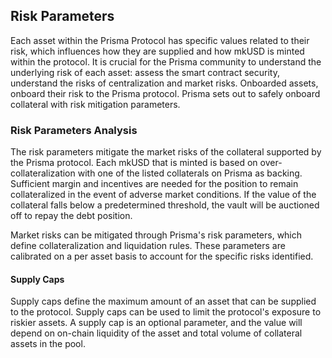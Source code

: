 ## Risk Parameters

Each asset within the Prisma Protocol has specific values related to their risk, which influences how they are supplied and how mkUSD is minted within the protocol. It is crucial for the Prisma community to understand the underlying risk of each asset: assess the smart contract security, understand the risks of centralization and market risks. Onboarded assets, onboard their risk to the Prisma protocol. Prisma sets out to safely onboard collateral with risk mitigation parameters.

### Risk Parameters Analysis

The risk parameters mitigate the market risks of the collateral supported by the Prisma protocol. Each mkUSD that is minted is based on over-collateralization with one of the listed collaterals on Prisma as backing. Sufficient margin and incentives are needed for the position to remain collateralized in the event of adverse market conditions. If the value of the collateral falls below a predetermined threshold, the vault will be auctioned off to repay the debt position.

Market risks can be mitigated through Prisma's risk parameters, which define collateralization and liquidation rules. These parameters are calibrated on a per asset basis to account for the specific risks identified.

#### Supply Caps

Supply caps define the maximum amount of an asset that can be supplied to the protocol. Supply caps can be used to limit the protocol's exposure to riskier assets. A supply cap is an optional parameter, and the value will depend on on-chain liquidity of the asset and total volume of collateral assets in the pool.

​
